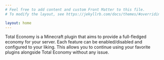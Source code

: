 ```yaml
---
# Feel free to add content and custom Front Matter to this file.
# To modify the layout, see https://jekyllrb.com/docs/themes/#overriding-theme-defaults

layout: home
---
```


Total Economy is a Minecraft plugin that aims to provide a full-fledged economy for your server. Each feature can be enabled/disabled and configured to your liking. This allows you to continue using your favorite plugins alongside Total Economy without any issue.
